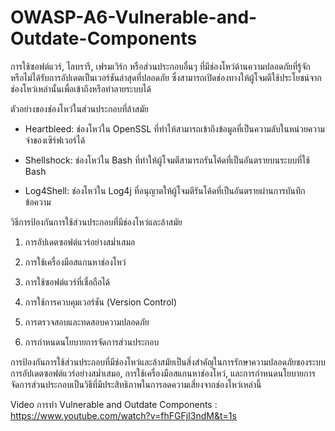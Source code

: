 # OWASP-A6-Vulnerable-and-Outdate-Components

การใช้ซอฟต์แวร์, ไลบรารี, เฟรมเวิร์ก หรือส่วนประกอบอื่นๆ ที่มีช่องโหว่ด้านความปลอดภัยที่รู้จัก หรือไม่ได้รับการอัปเดตเป็นเวอร์ชันล่าสุดที่ปลอดภัย ซึ่งสามารถเปิดช่องทางให้ผู้โจมตีใช้ประโยชน์จากช่องโหว่เหล่านั้นเพื่อเข้าถึงหรือทำลายระบบได้

ตัวอย่างของช่องโหว่ในส่วนประกอบที่ล้าสมัย

  -  Heartbleed: ช่องโหว่ใน OpenSSL ที่ทำให้สามารถเข้าถึงข้อมูลที่เป็นความลับในหน่วยความจำของเซิร์ฟเวอร์ได้

  -  Shellshock: ช่องโหว่ใน Bash ที่ทำให้ผู้โจมตีสามารถรันโค้ดที่เป็นอันตรายบนระบบที่ใช้ Bash

  -  Log4Shell: ช่องโหว่ใน Log4j ที่อนุญาตให้ผู้โจมตีรันโค้ดที่เป็นอันตรายผ่านการบันทึกข้อความ

วิธีการป้องกันการใช้ส่วนประกอบที่มีช่องโหว่และล้าสมัย

  1.  การอัปเดตซอฟต์แวร์อย่างสม่ำเสมอ

  2.  การใช้เครื่องมือสแกนหาช่องโหว่

  3.  การใช้ซอฟต์แวร์ที่เชื่อถือได้

  4.  การใช้การควบคุมเวอร์ชัน (Version Control)

  5.  การตรวจสอบและทดสอบความปลอดภัย

  6.  การกำหนดนโยบายการจัดการส่วนประกอบ

การป้องกันการใช้ส่วนประกอบที่มีช่องโหว่และล้าสมัยเป็นสิ่งสำคัญในการรักษาความปลอดภัยของระบบ การอัปเดตซอฟต์แวร์อย่างสม่ำเสมอ, การใช้เครื่องมือสแกนหาช่องโหว่, และการกำหนดนโยบายการจัดการส่วนประกอบเป็นวิธีที่มีประสิทธิภาพในการลดความเสี่ยงจากช่องโหว่เหล่านี้

Video การทำ Vulnerable and Outdate Components : https://www.youtube.com/watch?v=fhFGFjI3ndM&t=1s
